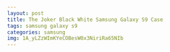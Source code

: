 ```yaml
---
layout: post
title: The Joker Black White Samsung Galaxy S9 Case
tags: samsung galaxy s9
categories: samsung
img: 1A_yLZzWImKYeCOBesW0x3NiriRa65NIb
---
```

